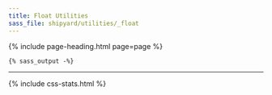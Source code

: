 ```yaml
---
title: Float Utilities
sass_file: shipyard/utilities/_float
---
```


{% include page-heading.html page=page %}

```css
{% sass_output -%}
```

---

{% include css-stats.html %}
